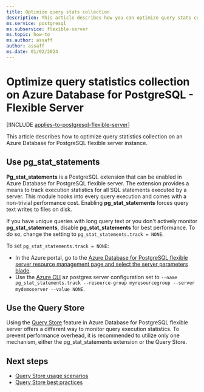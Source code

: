```yaml
---
title: Optimize query stats collection
description: This article describes how you can optimize query stats collection on Azure Database for PostgreSQL - Flexible Server.
ms.service: postgresql
ms.subservice: flexible-server
ms.topic: how-to
ms.author: assaff
author: assaff
ms.date: 01/02/2024
---
```


# Optimize query statistics collection on Azure Database for PostgreSQL - Flexible Server

[!INCLUDE [applies-to-postgresql-flexible-server](../includes/applies-to-postgresql-flexible-server.md)]

This article describes how to optimize query statistics collection on an Azure Database for PostgreSQL flexible server instance.

## Use pg_stat_statements

**Pg_stat_statements** is a PostgreSQL extension that can be enabled in Azure Database for PostgreSQL flexible server. The extension provides a means to track execution statistics for all SQL statements executed by a server. This module hooks into every query execution and comes with a non-trivial performance cost. Enabling **pg_stat_statements** forces query text writes to files on disk.

If you have unique queries with long query text or you don't actively monitor **pg_stat_statements**, disable **pg_stat_statements** for best performance. To do so, change the setting to `pg_stat_statements.track = NONE`.

To set `pg_stat_statements.track = NONE`:

- In the Azure portal, go to the [Azure Database for PostgreSQL flexible server resource management page and select the server parameters blade](concepts-server-parameters.md).
- Use the [Azure CLI](connect-azure-cli.md) az postgres server configuration set to `--name pg_stat_statements.track --resource-group myresourcegroup --server mydemoserver --value NONE`.

## Use the Query Store

Using the [Query Store](concepts-query-store.md) feature in Azure Database for PostgreSQL flexible server offers a different way to monitor query execution statistics. To prevent performance overhead, it is recommended to utilize only one mechanism, either the pg_stat_statements extension or the Query Store.

## Next steps

- [Query Store usage scenarios](concepts-query-store-scenarios.md) 
- [Query Store best practices](concepts-query-store-best-practices.md) 
